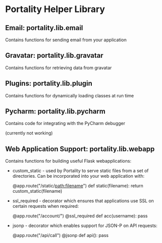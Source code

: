 # Portality Helper Library

## Email: portality.lib.email

Contains functions for sending email from your application

## Gravatar: portality.lib.gravatar

Contains functions for retrieving data from gravatar

## Plugins: portality.lib.plugin

Contains functions for dynamically loading classes at run time

## Pycharm: portality.lib.pycharm

Contains code for integrating with the PyCharm debugger

(currently not working)

## Web Application Support: portality.lib.webapp

Contains functions for building useful Flask webapplications:

* custom_static - used by Portality to serve static files from a set of directories.  Can be incorporated into your web application with:

    @app.route("/static/<path:filename>")
    def static(filename):
        return custom_static(filename)

* ssl_required - decorator which ensures that applications use SSL on certain requests when required:

    @app.route("/account/<username>")
    @ssl_required
    def acc(username): pass

* jsonp - decorator which enables support for JSON-P on API requests:

    @app.route("/api/call")
    @jsonp
    def api(): pass

